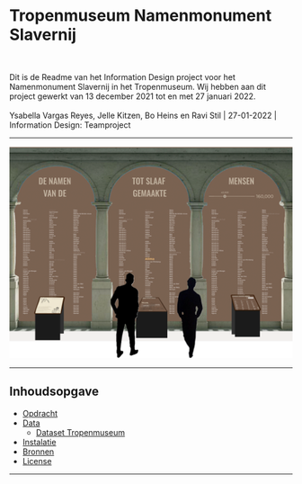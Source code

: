 # Tropenmuseum Namenmonument Slavernij

<br/>

Dit is de Readme van het Information Design project voor het Namenmonument Slavernij in het Tropenmuseum. Wij hebben aan dit project gewerkt van 13 december 2021 tot en met 27 januari 2022. <br/><br/>
Ysabella Vargas Reyes, Jelle Kitzen, Bo Heins en Ravi Stil | 27-01-2022 | Information Design: Teamproject

---

![Intro Image](https://github.com/jellekitz/Namenmonument-Slavernij/blob/main/Interactiescherm/src/Images/Wiki/wiki-hero.png)

---

## Inhoudsopgave

- [Opdracht](#Opdracht)
- [Data](#Data)
  - [Dataset Tropenmuseum](#Dataset-Tropenmuseum])
- [Instalatie](#Instalatie)
- [Bronnen](#Bronnen)
- [License](#License)

---
